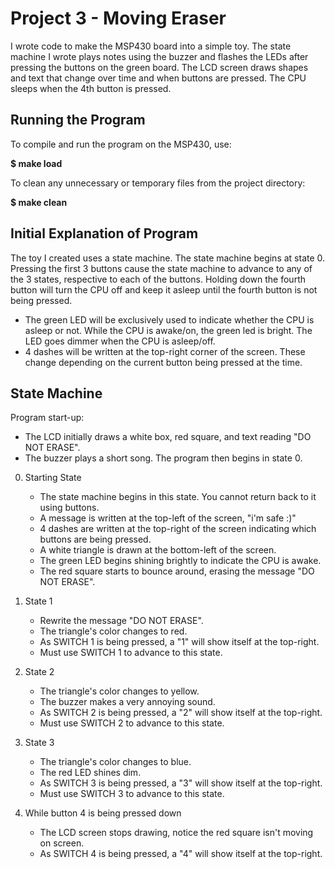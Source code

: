 # Project 3 - Moving Eraser

I wrote code to make the MSP430 board into a simple toy. The state machine I wrote
plays notes using the buzzer and flashes the LEDs after pressing the buttons on the green board.
The LCD screen draws shapes and text that change over time and when buttons are pressed. The CPU
sleeps when the 4th button is pressed.

## Running the Program

To compile and run the program on the MSP430, use:

**$ make load**

To clean any unnecessary or temporary files from the project directory:

**$ make clean**

## Initial Explanation of Program

  The toy I created uses a state machine. The state machine begins at state 0. 
Pressing the first 3 buttons cause the state machine to advance to any of the 3 states, 
respective to each of the buttons. 
Holding down the fourth button will turn the CPU off and keep it asleep until the fourth
button is not being pressed.

  - The green LED will be exclusively used to indicate whether the CPU is asleep or not. While
  the CPU is awake/on, the green led is bright. The LED goes dimmer when the CPU is asleep/off.
  - 4 dashes will be written at the top-right corner of the screen. These change depending on
  the current button being pressed at the time.

## State Machine

Program start-up:
   - The LCD initially draws a white box, red square, and text reading "DO NOT ERASE".
   - The buzzer plays a short song. The program then begins in state 0.

0. Starting State
   - The state machine begins in this state. You cannot return back to it using buttons.
   - A message is written at the top-left of the screen, "i'm safe :)"
   - 4 dashes are written at the top-right of the screen indicating which buttons are being
   pressed.
   - A white triangle is drawn at the bottom-left of the screen.
   - The green LED begins shining brightly to indicate the CPU is awake.
   - The red square starts to bounce around, erasing the message "DO NOT ERASE".
   
1. State 1
   - Rewrite the message "DO NOT ERASE".
   - The triangle's color changes to red.
   - As SWITCH 1 is being pressed, a "1" will show itself at the top-right.
   - Must use SWITCH 1 to advance to this state.
   
2. State 2
   - The triangle's color changes to yellow.
   - The buzzer makes a very annoying sound.
   - As SWITCH 2 is being pressed, a "2" will show itself at the top-right.
   - Must use SWITCH 2 to advance to this state.
   
3. State 3
   - The triangle's color changes to blue.
   - The red LED shines dim.
   - As SWITCH 3 is being pressed, a "3" will show itself at the top-right.
   - Must use SWITCH 3 to advance to this state.

4. While button 4 is being pressed down
   - The LCD screen stops drawing, notice the red square isn't moving on screen.
   - As SWITCH 4 is being pressed, a "4" will show itself at the top-right.
